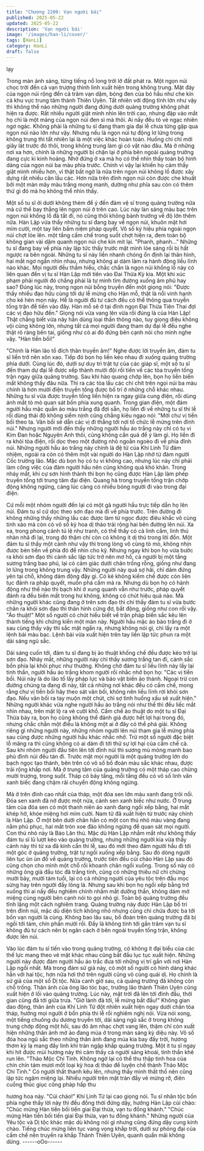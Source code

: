 ```yaml
---
title: "Chương 2200: Vạn người bái"
published: 2025-05-22
updated: 2025-05-22
description: 'Vạn người bái'
image: '/images/han-li/cover/'
tags: [HanLi]
category: HanLi
draft: false
---
```


lạy

Trong màn ánh sáng, từng tiếng nổ long trời lở đất phát ra. Một
ngọn núi chọc trời đến cả vạn trượng thình lình xuất hiện trong
không trung.
Mặt đáy của ngọn núi rộng đến cả trăm vạn dặm, bóng đen của
bó hầu như che kín cả khu vực trung tâm thành Thiên Uyên.
Tất nhiên với động tĩnh lớn như vậy thì không thể nào những
người đang đứng dưới quảng trường không phát hiện ra được.
Rất nhiều người giật mình nhìn lên trời cao, nhưng đập vào mắt
họ chỉ là một mảng của ngọn núi đen sì mà thôi. Ai nấy đều tỏ vẻ
ngạc nhiên ngơ ngác.
Không phải là những tu sĩ đang tham gia đại lễ chưa từng gặp
qua ngọn núi nào lớn như vậy. Nhưng nếu là ngọn núi tự động lơ
lửng trong không trung thì tất nhiên lại là một việc khác hoàn toàn.
Huống chi chỉ mới giây lát trước đó thôi, trong không trung làm gì
có vật nào đâu.
Mà ở những nơi xa hơn, chính là những người bị chặn lại ở phía
bên ngoài quảng trường đang cực kì kinh hoảng. Nhờ đứng ở xa
mà họ có thể nhìn thấy toàn bộ hình dáng của ngọn núi ba màu
phía trước.
Chính vì vậy lại khiến họ cảm thấy giật mình nhiều hơn, vì thật bất
ngờ là nửa trên ngọn núi không lồ được xây dựng rất nhiều căn
lầu các. Hơn nữa trên đỉnh ngọn núi còn được che khuất bởi một
màn mây màu trắng mong manh, dường như phía sau còn có
thêm thứ gì đó mà họ không thể nhìn thấy.

Một số tu sĩ ởi dưới không thèm để ý đến đám vệ sĩ trong quảng
trường nữa mà cứ thế bay thẳng lên ngọn núi ở trên cao.
Lúc này làn sáng màu bạc trên ngọn núi khổng lồ đã tắt đi, nó
cũng thôi không bành trướng về độ lớn thêm nữa.
Hàn Lập vừa thấy những tu sĩ đang bay về ngọn núi, khuôn mặt
hơi mỉm cười, một tay liên bấm niệm pháp quyết.
Vô số ký hiệu phía ngoài ngọn núi chợt lóe lên. một tầng cấm chế
trong suốt chợt hiện ra, đem toàn bộ không gian vài dặm quanh
ngọn núi che kín mít lại.
"Phanh, phanh..." Những tu sĩ đang bay về phía này lập tức thấy
trước mặt mình lóe sáng rồi bị hất ngược ra bên ngoài.
Những tu sĩ này liền nhanh chóng ổn định lại thân hình, hai mắt
ngơ ngẩn nhìn nhau, nhưng không ai dám làm ra hành động liều
lĩnh nào khác.
Mọi người đều thầm hiểu, chắc chắn là ngọn núi khổng lồ này có
liên quan đến vị tu sĩ Hàn Lập mới tiên vào Đai Thừa Kỳ kia. Một
khi xúc phạm phải người đó chẳng phải là tự mình tìm đường
xuống âm phủ hay sao?
Đúng lúc này, trong ngọn núi bỗng truyền đến một giọng nói:
"Được thấy nhiều đạo hữu cùng tới dự lễ mừng cho Hàn mỗ, thật
là nỗi vinh hạnh cho kẻ hèn mọn này. Hễ là người đủ tư cách đều
có thể thông qua truyền tống trận để tiến vào đây. Hàn mỗ sẽ ở tại
đỉnh ngọn Đại Thừa Tiên Thai đợi các vị đạo hữu đến."
Giọng nói vừa vang lên vừa rồi đúng là của Hàn Lập!
Thật chẳng biết vừa nãy hắn dùng loại thần thông nào, tuy giọng
điệu không vội cũng không lớn, nhưng tất cả mọi người đang
tham dự đại lễ đều nghe thật rõ ràng bên tai, giống như có ai đó
đứng bên cạnh nói cho mình nghe vậy.
"Hàn tiền bối!"

"Chính là Hàn lão tổ đích thân truyền âm!"
Nghe được lời truyền âm, đám tu sĩ liền trở nên xôn xao. Tiếp đó
bọn họ liền kéo nhau đi xuống quảng trường phía dưới.
Cùng lúc đó, dưới sự duy trì trật tự của các giáp sĩ, một số tu sĩ
đến tham dự đại lễ được xếp thành mười đội rồi tiến về các tòa
truyền tống trận ngay giữa quảng trường. Sau khi hào quang
chớp lên, bọn họ liền biến mất không thấy đâu nữa.
Thì ra các tòa lầu các chi chít trên ngọi núi ba màu chính là hơn
mười điện truyền tống được bố trí ở những chỗ khác nhau.
Những tu sĩ vừa được truyền tống liền hiện ra ngay giữa cung
điện, rồi dùng ánh mắt tò mò quan sát bốn phía xung quanh.
Trong gian điện, một đám người hầu mặc quần áo màu trắng đã
đợi sẵn, họ liền đi về những tu sĩ thi lễ rồi dùng thái độ không
siểm nịnh cũng chẳng kiêu ngạo nói:
"Mời chư vị tiền bối theo ta. Vãn bối sẽ dẫn các vị đi thẳng tới nơi
tổ chức lễ mừng trên đỉnh núi."
Nhưng người mới đến thấy những người hầu áo trắng này chỉ có
tu vi Kim Đan hoặc Nguyên Anh thôi, cũng không cần quá để ý
làm gì. Họ liền đi ra khỏi tòa điện, rồi dọc theo một đường nhỏ
ngoằn ngoèo đi về phía đỉnh núi.
Những người hầu áo trắng này chính là đệ tử của Khí Linh Tử
đảm nhiệm, ngoài ra còn có thêm một vài người do Hàn Lập nhờ
từ đám người Cốc trưởng lão.
Mặc dù bọn họ có tu vi không cao, nhưng lúc này chỉ phải làm
công việc của đám người hầu nên cũng không quá khó khăn.
Trong nháy mắt, khi cự sơn hình thành thì bọn họ cũng được Hàn
Lập làm phép truyền tống tới trung tâm đại điện.
Quang hà trong truyền tống trận chớp động không ngừng, càng
lúc càng có nhiều bóng người đi vào trong đại điện.

Cứ mỗi một nhóm người đến lại có một gã người hầu trực tiếp
dẫn họ lên núi.
Đám tu sĩ cứ dọc theo sơn đạo mà đi về phía trước. Trên đường
đi không những thấy những lầu các được làm từ ngọc được điêu
khắc vô cùng tinh xảo mà còn có vô số kỳ hoa dị thảo trải rộng hai
bên đường lên núi. Xa xa, trong phong cảnh tú lệ như tranh, có
thể thấy có cả linh cầm, linh thú nhàn nhã đi lại, trong đó thậm chí
còn có không ít dị thú trong lời đồn.
Một đám tu sĩ thấy một cảnh như vậy thì trong lòng vô cùng tò
mò, không nhịn được bèn tiến về phía đó để nhìn cho kỹ. Nhưng
ngay khi bọn họ vừa bước ra khỏi sơn đạo thì cảnh sắc lập tức
trở nên mơ hồ, cả người bị một tầng sương trắng bao phủ, lại có
cảm giác dưới chân trống rỗng, giống như đang lơ lửng trong
không trung vậy.
Những người này quá sợ hãi, chỉ dám đứng yên tại chỗ, không
dám động đậy gì. Có kẻ không kiềm chế được còn liên tục đánh
ra pháp quyết, muốn phá cấm mà ra.
Nhưng dù bọn họ có hành động như thế nào thì bạch khí ở xung
quanh vẫn như trước, pháp quyết đánh ra đều biến mất trong hư
không, không có chút hiệu quả nào.
Mà những người khác cũng đang ở trên sơn đạo thì chỉ thấy đám
tu sĩ vừa bước chân ra khỏi sơn đạo thì thân hình cứng đơ, bất
động, giống như con rối vậy.
"Ảo thuật!"
Một số người có chút hiểu biết về trận pháp biến sắc kêu lên
thành tiếng khi chứng kiến một màn này.
Người hầu mặc áo bào trắng đi ở sau cùng thấy vậy thì sắc mặt
ngẩn ra, nhưng không nói gì, chỉ lấy ra một lệnh bài màu bạc.
Lệnh bài vừa xuất hiện trên tay liền lập tức phun ra một dải sáng
ngũ sắc.

Dải sáng cuốn tới, đám tu sĩ đang bị ảo thuật khống chế đều
được kéo trở lại sơn đạo.
Nháy mắt, những người này chỉ thấy sương trắng tan đi, cánh sắc
bốn phía lại khôi phục như thường.
Không chờ đám tu sĩ liều lĩnh này lấy lại tinh thần, người hầu áo
trắng khom người rồi nhắc nhở bọn họ:
"Các vị tiền bối. Núi này là do lão tổ lấy pháp lực và bảo vật biến
ảo thành. Ngoại trừ con đường chúng ta đang đi này, tất cả những
nơi khác đều có cấm chế, mong rằng chư vị tiền bối hãy theo sát
vãn bối, không nên liều lĩnh rời khỏi sơn đạo. Nếu vãn bối ra tay
muộn một chút, chỉ sợ tình huống xấu sẽ xuất hiện."
Những người khác vừa nghe người hầu áo trắng nói như thế thì
đều liếc mắt nhìn nhau, trên mặt lộ ra vẻ cười khổ.
Cấm chế ảo thuật do một tu sĩ Đại Thừa bày ra, bọn họ cũng
không thể đánh giá được hết lợi hại trong đó, nhưng chắc chắn
một điều là không một ai ở đây có thể phá giải.
Không riêng gì những người này, những nhóm người lên núi tham
gia lễ mừng phía sau cũng được những người hầu khác nhắc
nhở.
Trừ một số người đặc biệt lỗ mãng ra thì cũng không có ai dám đi
tới thử sự lợi hại của cấm chế cả.
Sau khi nhóm người đầu tiên lên tới đỉnh núi thì sương mù mỏng
manh bao phủ đỉnh núi đều tán đi.
Trước mặt mọi người là một quảng trường lớn do bạch ngọc tạo
thành, bên trên có vô số bồ đoàn màu sắc khác nhau, được trải
rộng khắp nơi.
Mà ở trung tâm của quảng trường có một tháp cao chừng mười
trượng, trong suốt. Tháp có bảy tầng, mỗi tầng đều có vô số linh
văn xanh biếc đang chậm rãi chuyển động không ngừng.

Mà ở trên đỉnh cao nhất của tháp, một đóa sen lớn màu xanh
đang trôi nổi.
Đóa sen xanh đã nở được một nửa, cánh sen xanh biếc như
nước. Ở trung tâm của đóa sen có một thanh niên áo xanh đang
ngồi xếp bằng, hai mắt khép hờ, khóe miệng hơi mỉm cười.
Nam tử đã xuất hiện từ trước này chính là Hàn Lập.
Ở một bên dưới chân hắn có một con thú nhỏ màu vàng đang
nằm phủ phục, hai mắt tròn xoe đảo không ngừng để quan sát
mọi người. Con thú nhỏ này là Báo Lân thú.
Mặc dù Hàn Lập nhắm mắt như không thấy đám tu sĩ lũ lượt kéo
vào quảng trường, nhưng những người kia vừa thấy cảnh này thì
từ xa đã kính cẩn thi lễ, sau đó mới theo đám người hầu đi tới
một góc ở quảng trường, trật tự ngồi xuống xếp bằng.
Sau đó dòng người liên tục ùn ùn đổ về quảng trường, trước tiên
đều cúi chào Hàn Lập sau đó cũng chọn cho mình một chỗ rồi
khoanh chân ngồi xuống.
Trong số này có những ông già đầu tóc đã trắng tinh, cũng có
những thiếu nữ chỉ chừng mười bảy, mười tám tuổi, lại có cả
những người của yêu tộc trên đầu mọc sừng hay trên người đầy
lông lá.
Nhưng sau khi bọn họ ngồi xếp bằng trở xuống thì ai nấy đều
nghiêm chỉnh nhắm mắt dưỡng thần, không dám mở miệng cùng
người bên cạnh nói to gọi nhỏ gì.
Toàn bộ quảng trường đều tĩnh lặng một cách nghiêm trang.
Quảng trường này được Hàn Lập bố trí trên đỉnh núi, mặc dù diện
tích không nhỏ nhưng cũng chỉ chứa được ba tới bốn vạn người
là cùng. Không bao lâu sau, bồ đoàn trên quảng trường đã bị ngồi
tới tám, chín phần mười rồi.
Đấy là không tính tới gần trăm vạn tu sĩ không đủ tư cách nên bị
ngăn cách ở bên ngoài truyền tống trận, không được lên núi.

Vào lúc đám tu sĩ tiến vào trong quảng trường, có không ít đại
biểu của các thế lực mang theo vẻ mặt khác nhau cũng bắt đầu
lục tục xuất hiện.
Những người này được đám người hầu áo trắc đưa tới những vị
trí gần với nơi Hàn Lập ngồi nhất.
Mà trong đám sứ giả này, có một số người có hình dáng khác hẳn
với hai tộc, hơn nữa hơi thở trên người cũng vô cùng quái dị. Họ
chính là sứ giả của một số Dị tộc.
Nửa canh giờ sau, cả quảng trường đã không còn chỗ trống.
Thân ảnh của ông lão tóc bạc, trưởng lão thành Thiên Uyên cũng
xuất hiện ở lối vào quảng trường.
Lúc này, mặt trời đã lên tới đỉnh đầu, thời gian cũng đã tới giữa
trưa.
"Giờ lành đã tới, lễ mừng bắt đầu!" Không gian dao động, thân
ảnh của Khí Linh Tử đột nhiên xuất hiện ngay dưới chân tòa tháp,
hướng mọi người ở bốn phía thi lễ rồi nghiêm nghị nói.
Vừa nói xong, một tiếng chuông du dương truyền tới, dải sáng
ngũ sắc ở trong không trung chớp động một hồi, sau đó âm nhạc
chợt vang lên, thậm chí còn xuất hiện những thân ảnh mờ ảo
đang múa ở trong màn sáng kỳ diệu này.
Vô số đóa hoa ngũ sắc theo những thân ảnh đang múa kia bay
đầy trời, hương thơm kỳ lạ mang đầy linh khí tràn ngập khắp
quảng trường.
Một ít tu sĩ ngay khi hít được mùi hương này thì cảm thấy cả
người sảng khoái, tinh thần khẽ run lên.
"Thảo Mộc Chi Tinh. Không ngờ lại có thể thu thập tinh hoa của
chín chín tám mươi mốt loại kỳ hoa dị thảo để luyện chế thành
Thảo Mộc Chi Tinh." Có người thất thanh kêu lên, nhưng thấy
mình thất thố nên cũng lập tức ngậm miệng lại. Nhiều người trên
mặt tràn đầy vẻ mừng rỡ, điên cuồng thúc giục công pháp hấp thu

hương hoa này.
"Cúi chào!"
Khí Linh Tử lại cao giọng nói.
Tu sĩ nhân tộc bốn phía nghe thấy lời này thì đều đồng thời đứng
dậy, hướng Hàn Lập cúi chào:
"Chúc mừng Hàn tiền bối tiến giai Đại thừa, vạn tu đồng khánh."
"Chúc mừng Hàn tiền bối tiến giai Đại thừa, vạn tu đồng khánh."
Những người của Yêu tộc và Dị tộc khác mặc dù không nói gì
nhưng cũng đứng dậy cung kính chào.
Tiếng chúc mừng liên tục vang vọng khắp trời, dưới sự phóng đại
của cấm chế nên truyền ra khắp Thành Thiên Uyên, quanh quẩn
mãi không dừng.
------oOo------
